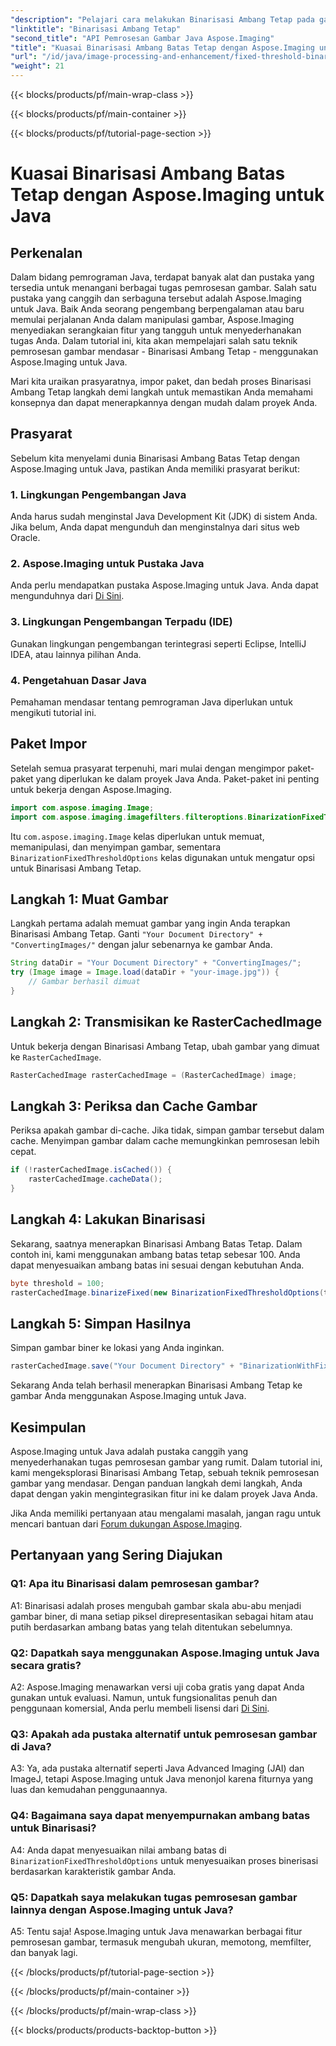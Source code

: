 ```yaml
---
"description": "Pelajari cara melakukan Binarisasi Ambang Tetap pada gambar menggunakan Aspose.Imaging untuk Java."
"linktitle": "Binarisasi Ambang Tetap"
"second_title": "API Pemrosesan Gambar Java Aspose.Imaging"
"title": "Kuasai Binarisasi Ambang Batas Tetap dengan Aspose.Imaging untuk Java"
"url": "/id/java/image-processing-and-enhancement/fixed-threshold-binarization/"
"weight": 21
---
```


{{< blocks/products/pf/main-wrap-class >}}

{{< blocks/products/pf/main-container >}}

{{< blocks/products/pf/tutorial-page-section >}}

# Kuasai Binarisasi Ambang Batas Tetap dengan Aspose.Imaging untuk Java

## Perkenalan

Dalam bidang pemrograman Java, terdapat banyak alat dan pustaka yang tersedia untuk menangani berbagai tugas pemrosesan gambar. Salah satu pustaka yang canggih dan serbaguna tersebut adalah Aspose.Imaging untuk Java. Baik Anda seorang pengembang berpengalaman atau baru memulai perjalanan Anda dalam manipulasi gambar, Aspose.Imaging menyediakan serangkaian fitur yang tangguh untuk menyederhanakan tugas Anda. Dalam tutorial ini, kita akan mempelajari salah satu teknik pemrosesan gambar mendasar - Binarisasi Ambang Tetap - menggunakan Aspose.Imaging untuk Java.

Mari kita uraikan prasyaratnya, impor paket, dan bedah proses Binarisasi Ambang Tetap langkah demi langkah untuk memastikan Anda memahami konsepnya dan dapat menerapkannya dengan mudah dalam proyek Anda.

## Prasyarat

Sebelum kita menyelami dunia Binarisasi Ambang Batas Tetap dengan Aspose.Imaging untuk Java, pastikan Anda memiliki prasyarat berikut:

### 1. Lingkungan Pengembangan Java

Anda harus sudah menginstal Java Development Kit (JDK) di sistem Anda. Jika belum, Anda dapat mengunduh dan menginstalnya dari situs web Oracle.

### 2. Aspose.Imaging untuk Pustaka Java

Anda perlu mendapatkan pustaka Aspose.Imaging untuk Java. Anda dapat mengunduhnya dari [Di Sini](https://releases.aspose.com/imaging/java/).

### 3. Lingkungan Pengembangan Terpadu (IDE)

Gunakan lingkungan pengembangan terintegrasi seperti Eclipse, IntelliJ IDEA, atau lainnya pilihan Anda.

### 4. Pengetahuan Dasar Java

Pemahaman mendasar tentang pemrograman Java diperlukan untuk mengikuti tutorial ini.

## Paket Impor

Setelah semua prasyarat terpenuhi, mari mulai dengan mengimpor paket-paket yang diperlukan ke dalam proyek Java Anda. Paket-paket ini penting untuk bekerja dengan Aspose.Imaging.

```java
import com.aspose.imaging.Image;
import com.aspose.imaging.imagefilters.filteroptions.BinarizationFixedThresholdOptions;
```

Itu `com.aspose.imaging.Image` kelas diperlukan untuk memuat, memanipulasi, dan menyimpan gambar, sementara `BinarizationFixedThresholdOptions` kelas digunakan untuk mengatur opsi untuk Binarisasi Ambang Tetap.

## Langkah 1: Muat Gambar

Langkah pertama adalah memuat gambar yang ingin Anda terapkan Binarisasi Ambang Tetap. Ganti `"Your Document Directory" + "ConvertingImages/"` dengan jalur sebenarnya ke gambar Anda.

```java
String dataDir = "Your Document Directory" + "ConvertingImages/";
try (Image image = Image.load(dataDir + "your-image.jpg")) {
    // Gambar berhasil dimuat
}
```

## Langkah 2: Transmisikan ke RasterCachedImage

Untuk bekerja dengan Binarisasi Ambang Tetap, ubah gambar yang dimuat ke `RasterCachedImage`.

```java
RasterCachedImage rasterCachedImage = (RasterCachedImage) image;
```

## Langkah 3: Periksa dan Cache Gambar

Periksa apakah gambar di-cache. Jika tidak, simpan gambar tersebut dalam cache. Menyimpan gambar dalam cache memungkinkan pemrosesan lebih cepat.

```java
if (!rasterCachedImage.isCached()) {
    rasterCachedImage.cacheData();
}
```

## Langkah 4: Lakukan Binarisasi

Sekarang, saatnya menerapkan Binarisasi Ambang Batas Tetap. Dalam contoh ini, kami menggunakan ambang batas tetap sebesar 100. Anda dapat menyesuaikan ambang batas ini sesuai dengan kebutuhan Anda.

```java
byte threshold = 100;
rasterCachedImage.binarizeFixed(new BinarizationFixedThresholdOptions(threshold));
```

## Langkah 5: Simpan Hasilnya

Simpan gambar biner ke lokasi yang Anda inginkan.

```java
rasterCachedImage.save("Your Document Directory" + "BinarizationWithFixedThreshold_out.jpg");
```

Sekarang Anda telah berhasil menerapkan Binarisasi Ambang Tetap ke gambar Anda menggunakan Aspose.Imaging untuk Java.

## Kesimpulan

Aspose.Imaging untuk Java adalah pustaka canggih yang menyederhanakan tugas pemrosesan gambar yang rumit. Dalam tutorial ini, kami mengeksplorasi Binarisasi Ambang Tetap, sebuah teknik pemrosesan gambar yang mendasar. Dengan panduan langkah demi langkah, Anda dapat dengan yakin mengintegrasikan fitur ini ke dalam proyek Java Anda.

Jika Anda memiliki pertanyaan atau mengalami masalah, jangan ragu untuk mencari bantuan dari [Forum dukungan Aspose.Imaging](https://forum.aspose.com/).

## Pertanyaan yang Sering Diajukan

### Q1: Apa itu Binarisasi dalam pemrosesan gambar?

A1: Binarisasi adalah proses mengubah gambar skala abu-abu menjadi gambar biner, di mana setiap piksel direpresentasikan sebagai hitam atau putih berdasarkan ambang batas yang telah ditentukan sebelumnya.

### Q2: Dapatkah saya menggunakan Aspose.Imaging untuk Java secara gratis?

A2: Aspose.Imaging menawarkan versi uji coba gratis yang dapat Anda gunakan untuk evaluasi. Namun, untuk fungsionalitas penuh dan penggunaan komersial, Anda perlu membeli lisensi dari [Di Sini](https://purchase.aspose.com/buy).

### Q3: Apakah ada pustaka alternatif untuk pemrosesan gambar di Java?

A3: Ya, ada pustaka alternatif seperti Java Advanced Imaging (JAI) dan ImageJ, tetapi Aspose.Imaging untuk Java menonjol karena fiturnya yang luas dan kemudahan penggunaannya.

### Q4: Bagaimana saya dapat menyempurnakan ambang batas untuk Binarisasi?

A4: Anda dapat menyesuaikan nilai ambang batas di `BinarizationFixedThresholdOptions` untuk menyesuaikan proses binerisasi berdasarkan karakteristik gambar Anda.

### Q5: Dapatkah saya melakukan tugas pemrosesan gambar lainnya dengan Aspose.Imaging untuk Java?

A5: Tentu saja! Aspose.Imaging untuk Java menawarkan berbagai fitur pemrosesan gambar, termasuk mengubah ukuran, memotong, memfilter, dan banyak lagi.

{{< /blocks/products/pf/tutorial-page-section >}}

{{< /blocks/products/pf/main-container >}}

{{< /blocks/products/pf/main-wrap-class >}}

{{< blocks/products/products-backtop-button >}}